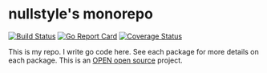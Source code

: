 # nullstyle's monorepo

[![Build Status](https://travis-ci.org/nullstyle/go.svg?branch=electron)](https://travis-ci.org/nullstyle/go)
[![Go Report Card](https://goreportcard.com/badge/github.com/nullstyle/go)](https://goreportcard.com/report/github.com/nullstyle/go)
[![Coverage Status](https://coveralls.io/repos/github/nullstyle/go/badge.svg?branch=master)](https://coveralls.io/github/nullstyle/go?branch=master)

This is my repo.  I write go code here.  See each package for more details on each package. This is an [OPEN open source](http://openopensource.org/) project.